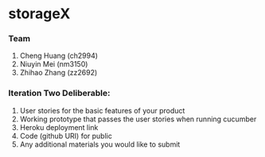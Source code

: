 # storageX
### Team
1.  Cheng Huang (ch2994)
2.  Niuyin Mei (nm3150)
3.  Zhihao Zhang (zz2692)

### Iteration Two Deliberable:
1.  User stories for the basic features of your product
2.  Working prototype that passes the user stories when running cucumber
3.  Heroku deployment link
4.  Code (github URI) for public
5.  Any additional materials you would like to submit

